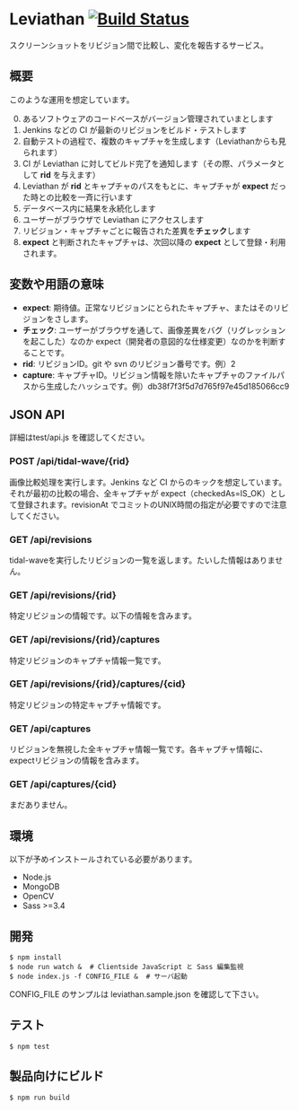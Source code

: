Leviathan [![Build Status](https://travis-ci.org/arielnetworks/leviathan.svg?branch=master)](https://travis-ci.org/arielnetworks/leviathan)
===================

スクリーンショットをリビジョン間で比較し、変化を報告するサービス。



概要
-------------

このような運用を想定しています。

0. あるソフトウェアのコードベースがバージョン管理されていまとします
1. Jenkins などの CI が最新のリビジョンをビルド・テストします
2. 自動テストの過程で、複数のキャプチャを生成します（Leviathanからも見られます）
3. CI が Leviathan に対してビルド完了を通知します（その際、パラメータとして **rid** を与えます）
4. Leviathan が **rid** とキャプチャのパスをもとに、キャプチャが **expect** だった時との比較を一斉に行います
5. データベース内に結果を永続化します
6. ユーザーがブラウザで Leviathan にアクセスします
7. リビジョン・キャプチャごとに報告された差異を**チェック**します
8. **expect** と判断されたキャプチャは、次回以降の **expect** として登録・利用されます。


変数や用語の意味
-------------
- **expect**: 期待値。正常なリビジョンにとられたキャプチャ、またはそのリビジョンをさします。
- **チェック**: ユーザーがブラウザを通して、画像差異をバグ（リグレッションを起こした）なのか expect（開発者の意図的な仕様変更）なのかを判断することです。
- **rid**: リビジョンID。git や svn のリビジョン番号です。例）2
- **capture**: キャプチャID。リビジョン情報を除いたキャプチャのファイルパスから生成したハッシュです。例）db38f7f3f5d7d765f97e45d185066cc9
 

JSON API
-------------

詳細はtest/api.js を確認してください。

### POST /api/tidal-wave/{rid}

画像比較処理を実行します。Jenkins など CI からのキックを想定しています。それが最初の比較の場合、全キャプチャが expect（checkedAs=IS_OK）として登録されます。revisionAt でコミットのUNIX時間の指定が必要ですので注意してください。

### GET /api/revisions

tidal-waveを実行したリビジョンの一覧を返します。たいした情報はありません。

### GET /api/revisions/{rid}

特定リビジョンの情報です。以下の情報を含みます。

### GET /api/revisions/{rid}/captures

特定リビジョンのキャプチャ情報一覧です。

### GET /api/revisions/{rid}/captures/{cid}

特定リビジョンの特定キャプチャ情報です。

### GET /api/captures

リビジョンを無視した全キャプチャ情報一覧です。各キャプチャ情報に、expectリビジョンの情報を含みます。

### GET /api/captures/{cid}

まだありません。

環境
-------------
以下が予めインストールされている必要があります。

* Node.js
* MongoDB
* OpenCV
* Sass >=3.4


開発
-------------

```
$ npm install
$ node run watch &  # Clientside JavaScript と Sass 編集監視
$ node index.js -f CONFIG_FILE &  # サーバ起動
```

CONFIG_FILE のサンプルは leviathan.sample.json を確認して下さい。


テスト
-------------

```
$ npm test
```

製品向けにビルド
-------------

```
$ npm run build
```

